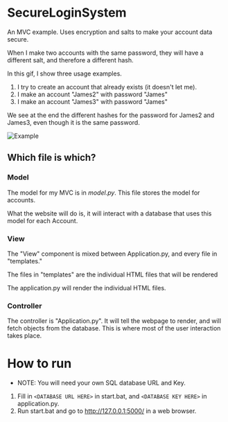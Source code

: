 # SecureLoginSystem
An MVC example. Uses encryption and salts to make your account data secure.

When I make two accounts with the same password, they will have a different salt, and therefore a different hash.

In this gif, I show three usage examples.

1. I try to create an account that already exists (it doesn't let me).
2. I make an account "James2" with password "James"
3. I make an account "James3" with password "James"

We see at the end the different hashes for the password for James2 and James3, even though it is the same password.

![Example](https://i.imgur.com/AjBTCGi.gif)

## Which file is which?

### Model
The model for my MVC is in *model.py*. This file stores the model for accounts.

What the website will do is, it will interact with a database that uses this model for each Account.

### View
The "View" component is mixed between Application.py, and every file in "templates."

The files in "templates" are the individual HTML files that will be rendered 

The application.py will render the individual HTML files.

### Controller
The controller is "Application.py". It will tell the webpage to render, and will fetch objects from the database.
This is where most of the user interaction takes place.

# How to run

- NOTE: You will need your own SQL database URL and Key.

1. Fill in `<DATABASE URL HERE>` in start.bat, and `<DATABASE KEY HERE>` in application.py.
2. Run start.bat and go to http://127.0.0.1:5000/ in a web browser.
